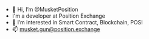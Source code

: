 - 👋 Hi, I’m @MusketPosition
- I'm a developer at Position Exchange
- 👀 I’m interested in Smart Contract, Blockchain, POSI
- 📫 musket.gun@position.exchange

<!---
MusketPosition/MusketPosition is a ✨ special ✨ repository because its `README.md` (this file) appears on your GitHub profile.
You can click the Preview link to take a look at your changes.
--->
